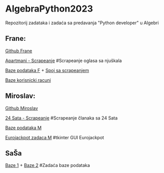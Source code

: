 # AlgebraPython2023

Repozitorij zadataka i zadaća sa predavanja "Python developer" u Algebri


## Frane:

[Github Frane]

[Apartmani - Scrapeanje]  #Scrapeanje oglasa sa njuškala

[Baze podataka F] + [Spoj sa scrapeanjem]

[Baze korisnicki racuni]


## Miroslav:

[Github Miroslav]

[24 Sata - Scrapeanje]  #Scrapeanje članaka sa 24 Sata

[Baze podataka M]

[Eurojackpot zadaca M] #tkinter GUI Eurojackpot

## SaŠa
[Baze 1] + [Baze 2] #Zadaća baze podataka












[Github Frane]: https://github.com/FraneCal
[Apartmani - Scrapeanje]: https://github.com/FraneCal/Apartment-Prices
[Github Miroslav]: https://github.com/mivos1
[24 Sata - Scrapeanje]: https://github.com/Damdjo/AlgebraPython2023/blob/master/Miroslav/bs_dz1_24sata_prosireno.py
[Baze podataka F]: https://github.com/FraneCal/Python-Course/tree/main/SQLite
[Spoj sa scrapeanjem]: https://github.com/FraneCal/Apartment-Prices/blob/main/mainWithDatabase.py 
[Baze podataka M]: https://github.com/Damdjo/AlgebraPython2023/tree/master/Miroslav/baze
[Baze 1]: https://www.onlinegdb.com/eF2HMDtGHE
[Baze 2]: https://www.onlinegdb.com/xnQ2IAJH8l
[Baze korisnicki racuni]: https://github.com/FraneCal/Python-Course/blob/main/SQLite/database_class_updated.py
[Eurojackpot zadaca M]: https://github.com/Damdjo/AlgebraPython2023/blob/master/Miroslav/tkinter/zad1_loto_tkinter.py
      
  
